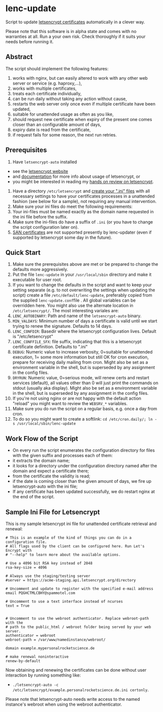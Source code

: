 # lenc-update
Script to update [letsencrypt certificates](https://letsencrypt.org/) automatically in a clever way.

Please note that this software is in alpha state and comes with no warranties at all. Run a your own risk. Check thoroughly if it suits your needs before running it.


## Abstract

The script should implement the following features:

1. works with nginx, but can easily altered to work with any other web server or service (e.g. haproxy,...),
1. works with multiple certificates,
1. treats each certificate individually,
1. can be run daily without taking any action without cause,
1. restarts the web server only once even if multiple certificate have been updated,
1. suitable for unattended usage as often as you like,
1. should request new certificate when expiry of the present one comes closer than an configurable amount of days,
1. expiry date is read from the certificate,
1. if request fails for some reason, the next run retries.


## Prerequisites

1. Have `letsencrypt-auto` installed 
 * see the [letsencrypt website](https://letsencrypt.org/) 
 * and [documentation](https://community.letsencrypt.org/c/docs/) for more info about usage of letsencrypt, or
 * you might be interested in reading my [hands on review on letsencrypt](http://www.mypersonalrocketscience.de/letsencrypt,/nginx,/primer/2015/12/05/my-first-review-on-letsencrypt.html).

1. Have a directory `/etc/letsencrypt` and [create your ".ini" files](http://letsencrypt.readthedocs.org/en/latest/using.html#configuration-file) with all necessary settings to have your certificates processes in a unattended fashion (see below for a sample), not requiring any manual intervention.
1. Make sure your ini files do meet the following requirements:
 1. Your ini-files must be named exactly as the domain name requested in the ini file before the suffix.  
 1. Make sure the ini-files do have a suffix of `.ini` (or you have to change the script configuration later on).
 1. [SAN certificates](https://en.wikipedia.org/wiki/SubjectAltName) are not supported presently by lenc-updater (even if supported by letsencrypt some day in the future).



## Quick Start

1. Make sure the prerequisites above are met or be prepared to change the defaults more aggressively.
1. Put the file `lenc-update` in your `/usr/local/sbin` directory and make it executable for user root.
1. If you want to change the defaults in the script and want to keep your setting separate (e.g. to not overwriting the settings when updating the script)  create a file `/etc/default/lenc-update`, preferably copied from the supplied ```lenc-update.conf```file . All global variables can be overridden here. You might also use the alternate location in ```/etc/letsencrypt/```. The most interesting variales are:
 1. `LENC_AUTOBINARY`: Path and name of the ```letsencrypt-auto``` binary. 
 1. `MIN_VALDAYS`: Minimum number of days a certificate is valid until we start trying to renew the signature. Defaults to 14 days.
 1. `LENC_CONFDIR`: Basedir where the letsencrypt configuration lives. Default is "/etc/letsencrypt"
 1. `LENC_CONFFILE_SFX`: file suffix, indicating that this is a letsencrypt certificate definition. Defaults to ".ini"
 1. `DEBUG`: Numeric value to increase verbosity, 0=suitable for unattended execution, 1= some more information but still OK for cron execution, prepare for receiving daily mailing from cron. Might also be set as a environment variable in the shell, but is superseded by any assignment in the config files. 
 1. `DRYRUN`: Numeric value, 0=serious mode, will renew certs and restart services (default), all values other than 0 will just print the commands on stdout (usually aka display). Might also be set as a environment variable in the shell, but is superseded by any assignment in the config files. 
 1. If you're not using nginx or are not happy with the default action "reload" you might want to review the ```WEBSRV_*``` variables.
1. Make sure you do run the script on a regular basis, e.g. once a day from cron.
 1. To do so you might want to create a softlink:  `cd /etc/cron.daily/; ln -s /usr/local/sbin/lenc-update` 

 
## Work Flow of the Script

* On every run the script enumerates the configuration directory for files with the given suffix and processes each of them:
 * it extracts the domain name;
 * it looks for a directory under the configuration directory named after the domain and expect a certificate there;
 * from the certificate the validity is read;
 * if the date is coming closer than the given amount of days, we fire up letsencrypt-auto with the ini file;
* If any certificate has been updated successfully, we do restart nginx at the end of the script. 


## Sample Ini File for Letsencrypt

This is my sample letsencrypt ini file for unattended certificate retrieval and renewal:

```
# This is an example of the kind of things you can do in a configuration file.
# All flags used by the client can be configured here. Run Let's Encrypt with
# "--help" to learn more about the available options.

# Use a 4096 bit RSA key instead of 2048
rsa-key-size = 4096

# Always use the staging/testing server
#server = https://acme-staging.api.letsencrypt.org/directory

# Uncomment and update to register with the specified e-mail address
email PQGHCTMLCBHY@spammotel.com

# Uncomment to use a text interface instead of ncurses
text = True


# Uncomment to use the webroot authenticator. Replace webroot-path with the
# path to the public_html / webroot folder being served by your web server.
authenticator = webroot
webroot-path = /var/www/namedinstance/webroot/

domain example.mypersonalrocketscience.de

# make renewal noninteractive
renew-by-default

```

Now obtaining and renewing the certificates can be done without user interaction by running something like:
 
* ```./letsencrypt-auto -c /etc/letsencrypt/example.personalrocketscience.de.ini certonly```. 

Please note that letsencrypt-auto needs write access to the named instance's webroot when using the webroot authenticator.
  
